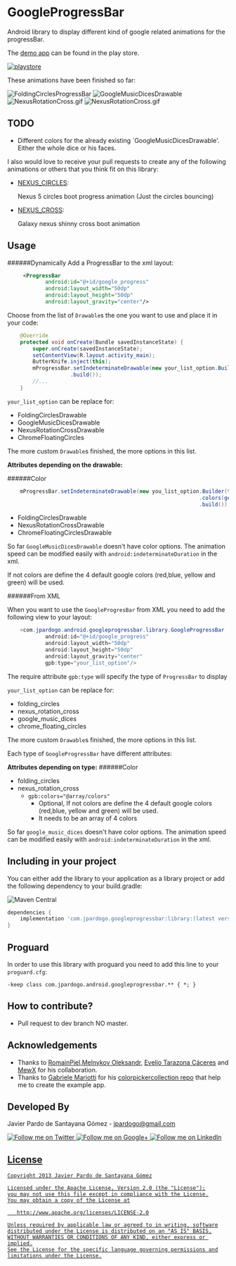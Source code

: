 GoogleProgressBar
===============

Android library to display different kind of google related animations for the progressBar.

The [demo app][1] can be found in the play store. 

[![playstore][2]][1]

These animations have been finished so far:
  
![FoldingCirclesProgressBar][3] ![GoogleMusicDicesDrawable][4] ![NexusRotationCross.gif][5] ![NexusRotationCross.gif][11]

TODO
----

 * Different colors for the already existing `GoogleMusicDicesDrawable'. Either the whole dice or his faces.

I also would love to receive your pull requests to create any of the following animations or others that you think fit on this library:

 * [NEXUS_CIRCLES](http://ikslawok.free.fr/my_nexus_fr/nexus_5/bootanimation_nexus_5.gif):

    Nexus 5 circles boot progress animation (Just the circles bouncing)

 * [NEXUS_CROSS](http://devfest.gdgthess.org/wp-content/uploads/2013/11/nexus-4-boot-animation.gif):

    Galaxy nexus shinny cross boot animation
 
 

Usage
-----

######Dynamically
Add a ProgressBar to the xml layout:

```xml
     <ProgressBar
            android:id="@+id/google_progress"
            android:layout_width="50dp"
            android:layout_height="50dp"
            android:layout_gravity="center"/>
```

Choose from the list of `Drawable`s the one you want to use and place it in your code:

```java
    @Override
    protected void onCreate(Bundle savedInstanceState) {
        super.onCreate(savedInstanceState);
        setContentView(R.layout.activity_main);
        ButterKnife.inject(this);
        mProgressBar.setIndeterminateDrawable(new your_list_option.Builder(this)
                    .build());
        //...
    }
```

`your_list_option` can be replace for:

* FoldingCirclesDrawable
* GoogleMusicDicesDrawable
* NexusRotationCrossDrawable
* ChromeFloatingCircles

The more custom `Drawable`s finished, the more options in this list.

**Attributes depending on the drawable:**

######Color
```java
    mProgressBar.setIndeterminateDrawable(new you_list_option.Builder(this)
                                                             .colors(getResources().getIntArray(R.array.colors) //Array of 4 colors
                                                             .build());
```

* FoldingCirclesDrawable
* NexusRotationCrossDrawable
* ChromeFloatingCirclesDrawable

So far `GoogleMusicDicesDrawable` doesn't have color options.
The animation speed can be modified easily with `android:indeterminateDuration` in the xml.

If not colors are define the 4 default google colors (red,blue, yellow and green) will be used.

######From XML

When you want to use the `GoogleProgresBar` from XML you need to add the following view to your layout:

```java
    <com.jpardogo.android.googleprogressbar.library.GoogleProgressBar
            android:id="@+id/google_progress"
            android:layout_width="50dp"
            android:layout_height="50dp"
            android:layout_gravity="center"
            gpb:type="your_list_option"/>
```
The require attribute `gpb:type` will specify the type of `ProgressBar` to display

`your_list_option` can be replace for:

* folding_circles
* nexus_rotation_cross
* google_music_dices
* chrome_floating_circles

The more custom `Drawable`s finished, the more options in this list.

Each type of `GoogleProgressBar` have different attributes:

**Attributes depending on type:**
######Color
* folding_circles
* nexus_rotation_cross
    * `gpb:colors="@array/colors"`
        * Optional, If not colors are define the 4 default google colors (red,blue, yellow and green) will be used.
        * It needs to be an array of 4 colors

So far `google_music_dices` doesn't have color options.
The animation speed can be modified easily with `android:indeterminateDuration` in the xml.

Including in your project
-------------------------

You can either add the library to your application as a library project or add the following dependency to your build.gradle:

![Maven Central](https://maven-badges.herokuapp.com/maven-central/com.jpardogo.googleprogressbar/library/badge.svg)

```groovy
dependencies {
    implementation 'com.jpardogo.googleprogressbar:library:(latest version)'
}
```

Proguard
--------
In order to use this library with proguard you need to add this line to your `proguard.cfg`:

```grovy
-keep class com.jpardogo.android.googleprogressbar.** { *; }
````

How to contribute?
------------------
- Pull request to dev branch NO master.

Acknowledgements
----------------
* Thanks to [RomainPiel][8],[Melnykov Oleksandr][9], [Evelio Tarazona Cáceres][10] and [MewX][12] for his collaboration.
* Thanks to [Gabriele Mariotti][6] for his [colorpickercollection repo][7] that help me to create the example app.

Developed By
------------

Javier Pardo de Santayana Gómez - <jpardogo@gmail.com>

<a href="https://twitter.com/jpardogo">
  <img alt="Follow me on Twitter"
       src="https://raw.github.com/jpardogo/ListBuddies/master/art/ic_twitter.png" />
</a>
<a href="https://plus.google.com/u/0/+JavierPardo/posts">
  <img alt="Follow me on Google+"
       src="https://raw.github.com/jpardogo/ListBuddies/master/art/ic_google+.png" />
</a>
<a href="http://www.linkedin.com/profile/view?id=155395637">
  <img alt="Follow me on LinkedIn"
       src="https://raw.github.com/jpardogo/ListBuddies/master/art/ic_linkedin.png" />

License
-----------

    Copyright 2013 Javier Pardo de Santayana Gómez

    Licensed under the Apache License, Version 2.0 (the "License");
    you may not use this file except in compliance with the License.
    You may obtain a copy of the License at

       http://www.apache.org/licenses/LICENSE-2.0

    Unless required by applicable law or agreed to in writing, software
    distributed under the License is distributed on an "AS IS" BASIS,
    WITHOUT WARRANTIES OR CONDITIONS OF ANY KIND, either express or implied.
    See the License for the specific language governing permissions and
    limitations under the License.

[1]: https://play.google.com/store/apps/details?id=com.jpardogo.android.googleprogressbar
[2]: https://raw.github.com/jpardogo/ListBuddies/master/art/google_play%20badge.png
[3]: https://raw.githubusercontent.com/jpardogo/GoogleProgressBar/master/art/GoogleProgressBar.gif
[4]: https://raw.githubusercontent.com/jpardogo/GoogleProgressBar/dev/art/GoogleDices.gif
[5]: https://raw.githubusercontent.com/jpardogo/GoogleProgressBar/master/art/NexusRotationCross.gif
[6]: https://github.com/gabrielemariotti
[7]: https://github.com/gabrielemariotti/colorpickercollection
[8]: https://github.com/RomainPiel
[9]: https://github.com/makovkastar
[10]: https://github.com/eveliotc
[11]: https://raw.githubusercontent.com/MewX/google-progress-bar/gpb-chrome/art/ChromeFloatingCircles.gif
[12]: https://github.com/MewX

